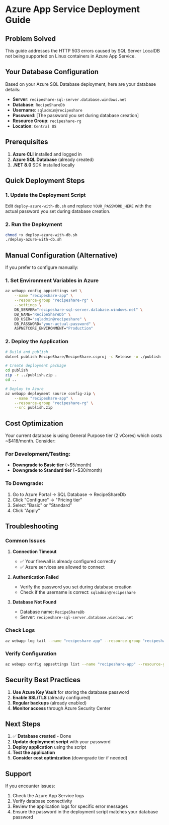 # Azure App Service Deployment Guide

## Problem Solved

This guide addresses the HTTP 503 errors caused by SQL Server LocalDB not being supported on Linux containers in Azure App Service.

## Your Database Configuration

Based on your Azure SQL Database deployment, here are your database details:

- **Server**: `recipeshare-sql-server.database.windows.net`
- **Database**: `RecipeShareDb`
- **Username**: `sqladmin@recipeshare`
- **Password**: [The password you set during database creation]
- **Resource Group**: `recipeshare-rg`
- **Location**: `Central US`

## Prerequisites

1. **Azure CLI** installed and logged in
2. **Azure SQL Database** (already created)
3. **.NET 8.0** SDK installed locally

## Quick Deployment Steps

### 1. Update the Deployment Script

Edit `deploy-azure-with-db.sh` and replace `YOUR_PASSWORD_HERE` with the actual password you set during database creation.

### 2. Run the Deployment

```bash
chmod +x deploy-azure-with-db.sh
./deploy-azure-with-db.sh
```

## Manual Configuration (Alternative)

If you prefer to configure manually:

### 1. Set Environment Variables in Azure

```bash
az webapp config appsettings set \
    --name "recipeshare-app" \
    --resource-group "recipeshare-rg" \
    --settings \
    DB_SERVER="recipeshare-sql-server.database.windows.net" \
    DB_NAME="RecipeShareDb" \
    DB_USER="sqladmin@recipeshare" \
    DB_PASSWORD="your-actual-password" \
    ASPNETCORE_ENVIRONMENT="Production"
```

### 2. Deploy the Application

```bash
# Build and publish
dotnet publish RecipeShare/RecipeShare.csproj -c Release -o ./publish

# Create deployment package
cd publish
zip -r ../publish.zip .
cd ..

# Deploy to Azure
az webapp deployment source config-zip \
    --name "recipeshare-app" \
    --resource-group "recipeshare-rg" \
    --src publish.zip
```

## Cost Optimization

Your current database is using General Purpose tier (2 vCores) which costs ~$418/month. Consider:

### For Development/Testing:
- **Downgrade to Basic tier** (~$5/month)
- **Downgrade to Standard tier** (~$30/month)

### To Downgrade:
1. Go to Azure Portal → SQL Database → RecipeShareDb
2. Click "Configure" → "Pricing tier"
3. Select "Basic" or "Standard"
4. Click "Apply"

## Troubleshooting

### Common Issues

1. **Connection Timeout**
   - ✅ Your firewall is already configured correctly
   - ✅ Azure services are allowed to connect

2. **Authentication Failed**
   - Verify the password you set during database creation
   - Check if the username is correct: `sqladmin@recipeshare`

3. **Database Not Found**
   - Database name: `RecipeShareDb`
   - Server: `recipeshare-sql-server.database.windows.net`

### Check Logs

```bash
az webapp log tail --name "recipeshare-app" --resource-group "recipeshare-rg"
```

### Verify Configuration

```bash
az webapp config appsettings list --name "recipeshare-app" --resource-group "recipeshare-rg"
```

## Security Best Practices

1. **Use Azure Key Vault** for storing the database password
2. **Enable SSL/TLS** (already configured)
3. **Regular backups** (already enabled)
4. **Monitor access** through Azure Security Center

## Next Steps

1. ✅ **Database created** - Done
2. **Update deployment script** with your password
3. **Deploy application** using the script
4. **Test the application**
5. **Consider cost optimization** (downgrade tier if needed)

## Support

If you encounter issues:
1. Check the Azure App Service logs
2. Verify database connectivity
3. Review the application logs for specific error messages
4. Ensure the password in the deployment script matches your database password 